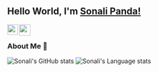 ## Hello World, I'm [Sonali Panda!](https://www.linkedin.com/in/sonali-panda-69b331292/)

<!--
**sonali0522/sonali0522** is a ✨ _special_ ✨ repository because its `README.md` (this file) appears on your GitHub profile.

Here are some ideas to get you started:

- 🔭 I’m currently working on ...
- 🌱 I’m currently learning ...
- 👯 I’m looking to collaborate on ...
- 🤔 I’m looking for help with ...
- 💬 Ask me about ...
- 📫 How to reach me: ...
- 😄 Pronouns: ...
- ⚡ Fun fact: ...
-->
<a href="https://www.linkedin.com/in/sonali-panda-69b331292/">
  <img align="left" width="24px" src="https://cdn.simpleicons.org/linkedin"  />
</a>
<a href="mailto:sonalipandakunu123@gmail.com">
  <img align="left" width="26px" src="https://cdn.simpleicons.org/gmail" />
</a>

<br />

### About Me 🚀

![Sonali's GitHub stats](https://github-readme-stats.vercel.app/api?username=sonali0522&show_icons=true&theme=radical)
![Sonali's Language stats](https://github-readme-stats-eight-theta.vercel.app/api/top-langs/?username=sonali0522&layout=compact&langs_count=8&hide_border=true)
<br />

